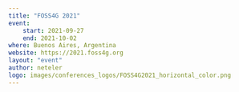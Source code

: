 ```yaml
---
title: "FOSS4G 2021"
event:
    start: 2021-09-27
    end: 2021-10-02
where: Buenos Aires, Argentina
website: https://2021.foss4g.org
layout: "event"
author: neteler
logo: images/conferences_logos/FOSS4G2021_horizontal_color.png
---
```

